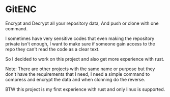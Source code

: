 # GitENC

Encrypt and Decrypt all your repository data, And push or clone with one command.

I sometimes have very sensitive codes that even making the repository private isn't enough, I want to make sure if someone gain access to the repo they can't read the code as a clear text.

So I decided to work on this project and also get more experience with rust.

Note: There are other projects with the same name or purpose but they don't have the requirements that I need, I need a simple command to compress and encrypt the data and when clonning do the reverse.

BTW this project is my first experience with rust and only linux is supported.
